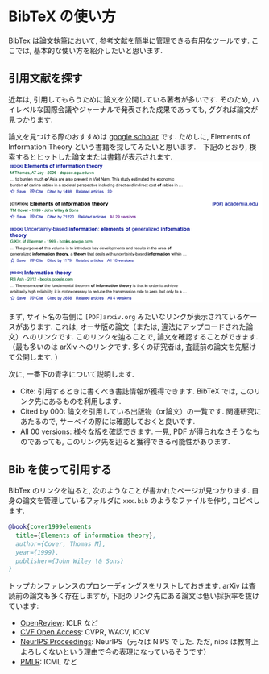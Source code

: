# BibTeX の使い方

BibTex は論文執筆において, 参考文献を簡単に管理できる有用なツールです. ここでは, 基本的な使い方を紹介したいと思います.

## 引用文献を探す

近年は, 引用してもらうために論文を公開している著者が多いです. そのため, ハイレベルな国際会議やジャーナルで発表された成果であっても, ググれば論文が見つかります.

論文を見つける際のおすすめは [google scholar](https://scholar.google.com/) です. ためしに, Elements of Information Theory という書籍を探してみたいと思います.　下記のとおり, 検索するとヒットした論文または書籍が表示されます.
![alt text](image.png)

まず, サイト名の右側に ``[PDF]arxiv.org`` みたいなリンクが表示されているケースがあります. これは, オーサ版の論文（または, 違法にアップロードされた論文）へのリンクです. このリンクを辿ることで, 論文を確認することができます. （最も多いのは arXiv へのリンクです. 多くの研究者は, 査読前の論文を先駆けて公開します. ）

次に, 一番下の青字について説明します.

- Cite: 引用するときに書くべき書誌情報が獲得できます. BibTeX では, このリンク先にあるものを利用します.
- Cited by 000: 論文を引用している出版物（or論文）の一覧です. 関連研究にあたるので, サーベイの際には確認しておくと良いです.
- All 00 versions: 様々な版を確認できます. 一見, PDF が得られなさそうなものであっても, このリンク先を辿ると獲得できる可能性があります.

## Bib を使って引用する

BibTex のリンクを辿ると, 次のようなことが書かれたページが見つかります. 自身の論文を管理しているフォルダに ``xxx.bib`` のようなファイルを作り, コピペします.

```bibtex
@book{cover1999elements
  title={Elements of information theory},
  author={Cover, Thomas M},
  year={1999},
  publisher={John Wiley \& Sons}
}
```

トップカンファレンスのプロシーディングスをリストしておきます. arXiv は査読前の論文も多く存在しますが, 下記のリンク先にある論文は低い採択率を抜けています:

- [OpenReview](https://openreview.net/): ICLR など
- [CVF Open Access](https://openaccess.thecvf.com/menu): CVPR, WACV, ICCV
- [NeurIPS Proceedings](https://papers.nips.cc/): NeurIPS（元々は NIPS でした. ただ, nips は教育上よろしくないという理由で今の表現になっているそうです）
- [PMLR](https://proceedings.mlr.press/): ICML など
